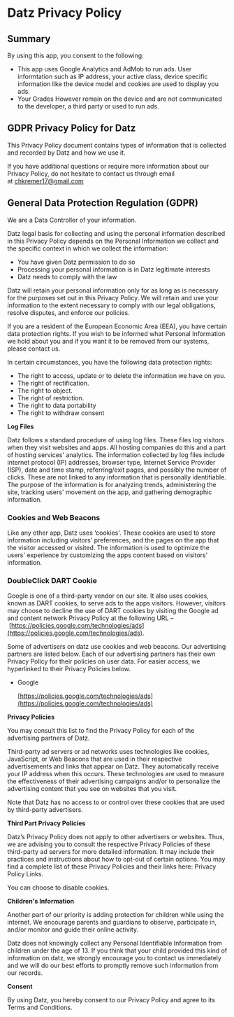 # Datz Privacy Policy


## **Summary**

By using this app, you consent to the following:

- This app uses Google Analytics and AdMob to run ads. User informtation such as IP address, your active class, device specific information like the device model and cookies are used to display you ads.
- Your Grades However remain on the device and are not communicated to the developer, a third party or used to run ads.

## **GDPR Privacy Policy for Datz**

This Privacy Policy document contains types of information that is collected and recorded by Datz and how we use it.

If you have additional questions or require more information about our Privacy Policy, do not hesitate to contact us through email at chkremer17@gmail.com

## **General Data Protection Regulation (GDPR)**

We are a Data Controller of your information.

Datz legal basis for collecting and using the personal information described in this Privacy Policy depends on the Personal Information we collect and the specific context in which we collect the information:

- You have given Datz permission to do so
- Processing your personal information is in Datz legitimate interests
- Datz needs to comply with the law

Datz will retain your personal information only for as long as is necessary for the purposes set out in this Privacy Policy. We will retain and use your information to the extent necessary to comply with our legal obligations, resolve disputes, and enforce our policies.

If you are a resident of the European Economic Area (EEA), you have certain data protection rights. If you wish to be informed what Personal Information we hold about you and if you want it to be removed from our systems, please contact us.

In certain circumstances, you have the following data protection rights:

- The right to access, update or to delete the information we have on you.
- The right of rectification.
- The right to object.
- The right of restriction.
- The right to data portability
- The right to withdraw consent

**Log Files**

Datz follows a standard procedure of using log files. These files log visitors when they visit websites and apps. All hosting companies do this and a part of hosting services' analytics. The information collected by log files include internet protocol (IP) addresses, browser type, Internet Service Provider (ISP), date and time stamp, referring/exit pages, and possibly the number of clicks. These are not linked to any information that is personally identifiable. The purpose of the information is for analyzing trends, administering the site, tracking users' movement on the app, and gathering demographic information.

### **Cookies and Web Beacons**

Like any other app, Datz uses ‘cookies'. These cookies are used to store information including visitors' preferences, and the pages on the app that the visitor accessed or visited. The information is used to optimize the users' experience by customizing the apps content based on visitors' information.

### **DoubleClick DART Cookie**

Google is one of a third-party vendor on our site. It also uses cookies, known as DART cookies, to serve ads to the apps visitors. However, visitors may choose to decline the use of DART cookies by visiting the Google ad and content network Privacy Policy at the following URL – [https://policies.google.com/technologies/ads](https://policies.google.com/technologies/ads).

Some of advertisers on datz use cookies and web beacons. Our advertising partners are listed below. Each of our advertising partners has their own Privacy Policy for their policies on user data. For easier access, we hyperlinked to their Privacy Policies below.

- Google
    
    [https://policies.google.com/technologies/ads](https://policies.google.com/technologies/ads)
    

**Privacy Policies**

You may consult this list to find the Privacy Policy for each of the advertising partners of Datz.

Third-party ad servers or ad networks uses technologies like cookies, JavaScript, or Web Beacons that are used in their respective advertisements and links that appear on Datz. They automatically receive your IP address when this occurs. These technologies are used to measure the effectiveness of their advertising campaigns and/or to personalize the advertising content that you see on websites that you visit.

Note that Datz has no access to or control over these cookies that are used by third-party advertisers.

**Third Part Privacy Policies**

Datz’s Privacy Policy does not apply to other advertisers or websites. Thus, we are advising you to consult the respective Privacy Policies of these third-party ad servers for more detailed information. It may include their practices and instructions about how to opt-out of certain options. You may find a complete list of these Privacy Policies and their links here: Privacy Policy Links.

You can choose to disable cookies.

**Children's Information**

Another part of our priority is adding protection for children while using the internet. We encourage parents and guardians to observe, participate in, and/or monitor and guide their online activity.

Datz does not knowingly collect any Personal Identifiable Information from children under the age of 13. If you think that your child provided this kind of information on datz, we strongly encourage you to contact us immediately and we will do our best efforts to promptly remove such information from our records.

**Consent**

By using Datz, you hereby consent to our Privacy Policy and agree to its Terms and Conditions.
